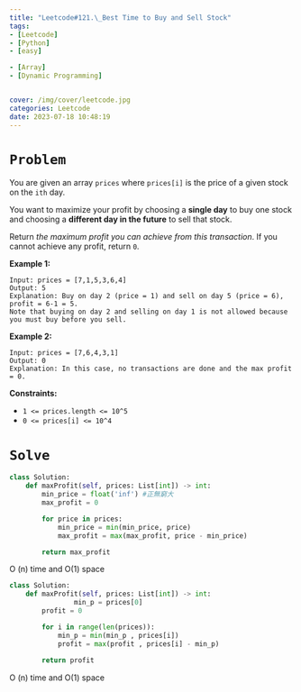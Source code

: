 ```yaml
---
title: "Leetcode#121.\_Best Time to Buy and Sell Stock"
tags:
- [Leetcode]
- [Python]
- [easy]

- [Array]
- [Dynamic Programming]


cover: /img/cover/leetcode.jpg
categories: Leetcode
date: 2023-07-18 10:48:19
---
```


# `Problem`

You are given an array `prices` where `prices[i]` is the price of a given stock on the `ith` day.

You want to maximize your profit by choosing a **single day** to buy one stock and choosing a **different day in the future** to sell that stock.

Return *the maximum profit you can achieve from this transaction*. If you cannot achieve any profit, return `0`.

**Example 1:**

```
Input: prices = [7,1,5,3,6,4]
Output: 5
Explanation: Buy on day 2 (price = 1) and sell on day 5 (price = 6), profit = 6-1 = 5.
Note that buying on day 2 and selling on day 1 is not allowed because you must buy before you sell.

```

**Example 2:**

```
Input: prices = [7,6,4,3,1]
Output: 0
Explanation: In this case, no transactions are done and the max profit = 0.

```

**Constraints:**

- `1 <= prices.length <= 10^5`
- `0 <= prices[i] <= 10^4`

# `Solve`

```python
class Solution:
    def maxProfit(self, prices: List[int]) -> int:
        min_price = float('inf') #正無窮大
        max_profit = 0

        for price in prices:
            min_price = min(min_price, price)
            max_profit = max(max_profit, price - min_price)

        return max_profit
```

O (n) time and O(1) space

```python
class Solution:
    def maxProfit(self, prices: List[int]) -> int:
				min_p = prices[0]
        profit = 0

        for i in range(len(prices)):
            min_p = min(min_p , prices[i])
            profit = max(profit , prices[i] - min_p)
        
        return profit
```

O (n) time and O(1) space